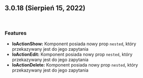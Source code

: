 ## **3.0.18 (Sierpień 15, 2022)**

<br>

### **Features**

* **IoActionShow:** Komponent posiada nowy prop `nested`, który przekazywany jest do jego zapytania
* **IoActionEdit:** Komponent posiada nowy prop `nested`, który przekazywany jest do jego zapytania
* **IoActionDelete:** Komponent posiada nowy prop `nested`, który przekazywany jest do jego zapytania
